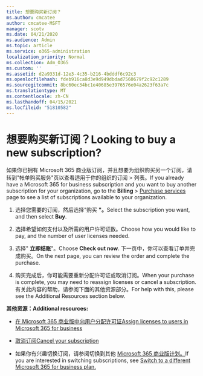 ```yaml
---
title: 想要购买新订阅？
ms.author: cmcatee
author: cmcatee-MSFT
manager: scotv
ms.date: 04/21/2020
ms.audience: Admin
ms.topic: article
ms.service: o365-administration
localization_priority: Normal
ms.collection: Adm_O365
ms.custom: ''
ms.assetid: d2a9331d-12e3-4c35-b216-4bdddf6c92c3
ms.openlocfilehash: fdeb916ca8d3e9d949dbdad7560679f2c92c1289
ms.sourcegitcommit: 8bc60ec34bc1e40685e3976576e04a2623f63a7c
ms.translationtype: MT
ms.contentlocale: zh-CN
ms.lasthandoff: 04/15/2021
ms.locfileid: "51810582"
---
```

# <a name="looking-to-buy-a-new-subscription"></a><span data-ttu-id="5a027-102">想要购买新订阅？</span><span class="sxs-lookup"><span data-stu-id="5a027-102">Looking to buy a new subscription?</span></span>

<span data-ttu-id="5a027-103">如果你已拥有 Microsoft 365 商业版订阅，并且想要为组织购买另一个订阅，请转到"帐单购买服务"页以查看适用于你的组织的订阅 \> [](https://go.microsoft.com/fwlink/p/?linkid=868433)列表。</span><span class="sxs-lookup"><span data-stu-id="5a027-103">If you already have a Microsoft 365 for business subscription and you want to buy another subscription for your organization, go to the **Billing** \> [Purchase services](https://go.microsoft.com/fwlink/p/?linkid=868433) page to see a list of subscriptions available to your organization.</span></span>
 
1. <span data-ttu-id="5a027-104">选择您需要的订阅，然后选择"购买 **"。**</span><span class="sxs-lookup"><span data-stu-id="5a027-104">Select the subscription you want, and then select **Buy**.</span></span>

2. <span data-ttu-id="5a027-105">选择希望如何支付以及所需的用户许可证数。</span><span class="sxs-lookup"><span data-stu-id="5a027-105">Choose how you would like to pay, and the number of user licenses needed.</span></span>

3. <span data-ttu-id="5a027-106">选择" **立即结账**"。</span><span class="sxs-lookup"><span data-stu-id="5a027-106">Choose **Check out now**.</span></span> <span data-ttu-id="5a027-107">下一页中，你可以查看订单并完成购买。</span><span class="sxs-lookup"><span data-stu-id="5a027-107">On the next page, you can review the order and complete the purchase.</span></span>

4. <span data-ttu-id="5a027-108">购买完成后，你可能需要重新分配许可证或取消订阅。</span><span class="sxs-lookup"><span data-stu-id="5a027-108">When your purchase is complete, you may need to reassign licenses or cancel a subscription.</span></span> <span data-ttu-id="5a027-109">有关此内容的帮助，请参阅下面的其他资源部分。</span><span class="sxs-lookup"><span data-stu-id="5a027-109">For help with this, please see the Additional Resources section below.</span></span>

 <span data-ttu-id="5a027-110">**其他资源：**</span><span class="sxs-lookup"><span data-stu-id="5a027-110">**Additional resources:**</span></span>
  
- [<span data-ttu-id="5a027-111">在 Microsoft 365 商业版中向用户分配许可证</span><span class="sxs-lookup"><span data-stu-id="5a027-111">Assign licenses to users in Microsoft 365 for business</span></span>](https://docs.microsoft.com/microsoft-365/admin/add-users/add-users)
    
- [<span data-ttu-id="5a027-112">取消订阅</span><span class="sxs-lookup"><span data-stu-id="5a027-112">Cancel your subscription</span></span>](https://docs.microsoft.com/microsoft-365/commerce/subscriptions/cancel-your-subscription)
    
- <span data-ttu-id="5a027-113">如果你有兴趣切换订阅，请参阅切换到其他 [Microsoft 365 商业版计划。](https://docs.microsoft.com/microsoft-365/commerce/subscriptions/switch-to-a-different-plan)</span><span class="sxs-lookup"><span data-stu-id="5a027-113">If you are interested in switching subscriptions, see [Switch to a different Microsoft 365 for business plan.](https://docs.microsoft.com/microsoft-365/commerce/subscriptions/switch-to-a-different-plan)</span></span>